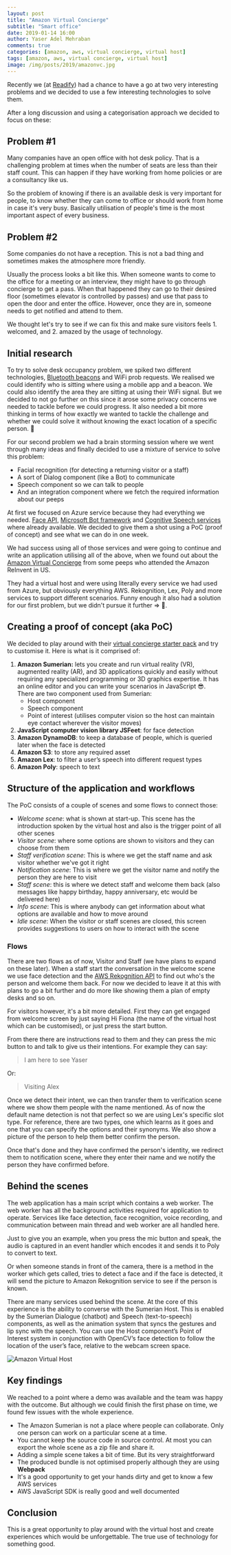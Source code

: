 ```yaml
---
layout: post
title: "Amazon Virtual Concierge"
subtitle: "Smart office"
date: 2019-01-14 16:00
author: Yaser Adel Mehraban
comments: true
categories: [amazon, aws, virtual concierge, virtual host]
tags: [amazon, aws, virtual concierge, virtual host]
image: /img/posts/2019/amazonvc.jpg
---
```


Recently we (at [Readify](https://readify.net/)) had a chance to have a go at two very interesting problems and we decided to use a few interesting technologies to solve them.

<!--more-->

After a long discussion and using a categorisation approach we decided to focus on these:


## Problem #1
Many companies have an open office with hot desk policy. That is a challenging problem at times when the number of seats are less than their staff count. This can happen if they have working from home policies or are a consultancy like us.

So the problem of knowing if there is an available desk is very important for people, to know whether they can come to office or should work from home in case it's very busy. Basically utilisation of people's time is the most important aspect of every business.


## Problem #2
Some companies do not have a reception. This is not a bad thing and sometimes makes the atmosphere more friendly.

Usually the process looks a bit like this. When someone wants to come to the office for a meeting or an interview, they might have to go through concierge to get a pass. When that happened they can go to their desired floor (sometimes elevator is controlled by passes) and use that pass to open the door and enter the office. However, once they are in, someone needs to get notified and attend to them.

We thought let's try to see if we can fix this and make sure visitors feels 1. welcomed, and 2. amazed by the usage of technology.

## Initial research

To try to solve desk occupancy problem, we spiked two different technologies, [Bluetooth beacons](https://en.wikipedia.org/wiki/Bluetooth_low_energy_beacon) and WiFi prob requests. We realised we could identify who is sitting where using a mobile app and a beacon. We could also identify the area they are sitting at using their WiFi signal. But we decided to not go further on this since it arose some privacy concerns we needed to tackle before we could progress. It also needed a bit more thinking in terms of how exactly we wanted to tackle the challenge and whether we could solve it without knowing the exact location of a specific person. 🤔

For our second problem we had a brain storming session where we went through many ideas and finally decided to use a mixture of service to solve this problem:

* Facial recognition (for detecting a returning visitor or a staff)
* A sort of Dialog component (like a Bot) to communicate
* Speech component so we can talk to people
* And an integration component where we fetch the required information about our peeps

At first we focused on Azure service because they had everything we needed. [Face API](https://azure.microsoft.com/en-au/services/cognitive-services/face/), [Microsoft Bot framework](https://dev.botframework.com/) and [Cognitive Speech services](https://azure.microsoft.com/en-au/services/cognitive-services/speech-services/) where already available. We decided to give them a shot using a PoC (proof of concept) and see what we can do in one week.

We had success using all of those services and were going to continue and write an application utilising all of the above, when we found out about the [Amazon Virtual Concierge](https://docs.sumerian.amazonaws.com/articles/concierge-experience/) from some peeps who attended the Amazon ReInvent in US.

They had a virtual host and were using literally every service we had used from Azure, but obviously everything AWS. Rekognition, Lex, Poly and more services to support different scenarios. Funny enough it also had a solution for our first problem, but we didn't pursue it further => 🔐.

## Creating a proof of concept (aka PoC)
We decided to play around with their [virtual concierge starter pack](https://docs.sumerian.amazonaws.com/articles/virtual-concierge/) and try to customise it. Here is what is it comprised of:

1. **Amazon Sumerian:** lets you create and run virtual reality (VR), augmented reality (AR), and 3D applications quickly and easily without requiring any specialized programming or 3D graphics expertise. It has an online editor and you can write your scenarios in JavaScript 😎. There are two component used from Sumerian:
    * Host component
    * Speech component
    * Point of interest (utilises computer vision so the host can maintain eye contact wherever the visitor moves)
2. **JavaScript computer vision library JSFeet**: for face detection
3. **Amazon DynamoDB**: to keep a database of people, which is queried later when the face is detected
4. **Amazon S3**: to store any required asset
5. **Amazon Lex**: to filter a user’s speech into different request types
6. **Amazon Poly**: speech to text

## Structure of the application and workflows
The PoC consists of a couple of scenes and some flows to connect those:

* *Welcome scene*: what is shown at start-up. This scene has the introduction spoken by the virtual host and also is the trigger point of all other scenes
* *Visitor scene*: where some options are shown to visitors and they can choose from them
* *Staff verification scene*: This is where we get the staff name and ask visitor whether we've got it right
* *Notification scene*: This is where we get the visitor name and notify the person they are here to visit
* *Staff scene*: this is where we detect staff and welcome them back (also messages like happy birthday, happy anniversary, etc would be delivered here)
* *Info scene*: This is where anybody can get information about what options are available and how to move around
* *Idle scene*: When the visitor or staff scenes are closed, this screen provides suggestions to users on how to interact with the scene


### Flows

There are two flows as of now, Visitor and Staff (we have plans to expand on these later). When a staff start the conversation in the welcome scene we use face detection and the [AWS Rekognition API](https://aws.amazon.com/rekognition/) to find out who's the person and welcome them back. For now we decided to leave it at this with plans to go a bit further and do more like showing them a plan of empty desks and so on.

For visitors however, it's a bit more detailed. First they can get engaged from welcome screen by just saying Hi Fiona (the name of the virtual host which can be customised), or just press the start button.

From there there are instructions read to them and they can press the mic button to and talk to give us their intentions. For example they can say:

> I am here to see Yaser

Or:

> Visiting Alex

Once we detect their intent, we can then transfer them to verification scene where we show them people with the name mentioned. As of now the default name detection is not that perfect so we are using Lex's specific slot type. For reference, there are two types, one which learns as it goes and one that you can specify the options and their synonyms. We also show a picture of the person to help them better confirm the person.

Once that's done and they have confirmed the person's identity, we redirect them to notification scene, where they enter their name and we notify the person they have confirmed before.

## Behind the scenes

The web application has a main script which contains a web worker. The web worker has all the background activities required for application to operate. Services like face detection, face recognition, voice recording, and communication between main thread and web worker are all handled here.

Just to give you an example, when you press the mic button and speak, the audio is captured in an event handler which encodes it and sends it to Poly to convert to text.

Or when someone stands in front of the camera, there is a method in the worker which gets called, tries to detect a face and if the face is detected, it will send the picture to Amazon Rekognition service to see if the person is known.

There are many services used behind the scene. At the core of this experience is the ability to converse with the Sumerian Host. This is enabled by the Sumerian Dialogue (chatbot) and Speech (text-to-speech) components, as well as the animation system that syncs the gestures and lip sync with the speech. You can use the Host component’s Point of Interest system in conjunction with OpenCV’s face detection to follow the location of the user’s face, relative to the webcam screen space.

![Amazon Virtual Host](/img/posts/2019/vh.jfif)

## Key findings
We reached to a point where a demo was available and the team was happy with the outcome. But although we could finish the first phase on time, we found few issues with the whole experience.

* The Amazon Sumerian is not a place where people can collaborate. Only one person can work on a particular scene at a time.
* You cannot keep the source code in source control. At most you can export the whole scene as a zip file and share it.
* Adding a simple scene takes a bit of time. But its very straightforward
* The produced bundle is not optimised properly although they are using **Webpack**
* It's a good opportunity to get your hands dirty and get to know a few AWS services
* AWS JavaScript SDK is really good and well documented


## Conclusion

This is a great opportunity to play around with the virtual host and create experiences which would be unforgettable. The true use of technology for something good.
